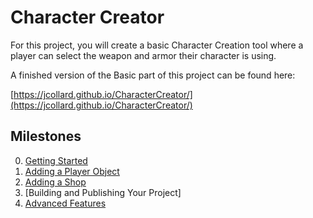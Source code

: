 # Character Creator

For this project, you will create a basic Character Creation tool where a player
can select the weapon and armor their character is using.


A finished version of the Basic part of this project can be found here:

[https://jcollard.github.io/CharacterCreator/](https://jcollard.github.io/CharacterCreator/)

## Milestones

0. [Getting Started](00_GettingStarted/GettingStarted.md)
1. [Adding a Player Object](01_AddingAPlayerObject/AddingAPlayerObject.md)
2. [Adding a Shop](02_AddingAShop/AddingAShop.md)
3. [Building and Publishing Your Project]
4. [Advanced Features](03_AdvancedFeatures/AdvancedFeatures.md)